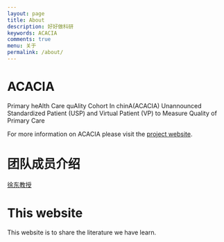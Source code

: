 ```yaml
---
layout: page
title: About
description: 好好做科研
keywords: ACACIA
comments: true
menu: 关于
permalink: /about/
---
```


ACACIA
=====================
Primary heAlth Care quAlity Cohort In chinA(ACACIA)
Unannounced Standardized Patient (USP) and Virtual Patient (VP) to Measure Quality of Primary Care

For more information on ACACIA please visit the 
[project website](https://www.researchgate.net/project/ACACIA-Study).

团队成员介绍
======================
[徐东教授](https://portal.smu.edu.cn/wsglxy/info/1345/3471.htm)


This website
======================
This website is to share the literature we have learn.